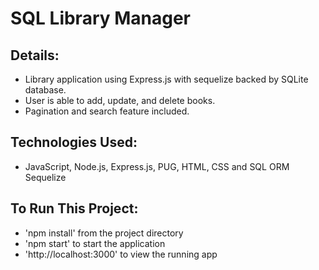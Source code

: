 # SQL Library Manager

## Details:

* Library application using Express.js with sequelize backed by SQLite database.
* User is able to add, update, and delete books.
* Pagination and search feature included.

## Technologies Used:

* JavaScript, Node.js, Express.js, PUG, HTML, CSS and SQL ORM Sequelize

## To Run This Project:

* 'npm install' from the project directory
* 'npm start' to start the application
* 'http://localhost:3000' to view the running app
